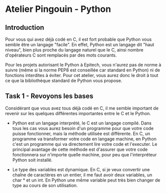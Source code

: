 # Atelier Pingouin - Python

## Introduction

Pour vous qui avez déjà codé en C, il est fort probable que Python vous semble être un langage "facile". En effet, Python est un langage dit "haut niveau", bien plus proche du langage naturel que le C, ainsi nombre d'opérateurs C sont remplacés par des mots courants.

Pour les projets autorisant le Python à Epitech, vous n'aurez pas de norme à suivre (même si la norme PEP8 est conseillée car standard en Python) ni de fonctions interdites à éviter. Pour cet atelier, vous aurez donc le droit à tout ce que la bibliothèque standard de Python vous propose.

## Task 1 - Revoyons les bases

Considérant que vous avez tous déjà codé en C, il me semble important de revenir sur les quelques différentes importantes entre le C et le Python.

* Python est un langage interprété, le C est un langage compilé. Dans tous les cas vous aurez besoin d'un programme pour que votre code puisse fonctionner, mais la méthode utilisée est différente. En C, un programme va transformer votre code en langage machine, en Python c'est un programme qui va directement lire votre code et l'executer. Le principal avantage de cette méthode est d'assurer que votre code fonctionnera sur n'importe quelle machine, pour peu que l'interpréteur Python soit installé.

* Le type des variables est dynamique. En C, si je veux convertir une chaîne de caractères en un entier, il me faut avoir deux variables, un char * et un int. En Python une même variable peut très bien changer de type au cours de son utilisation.
